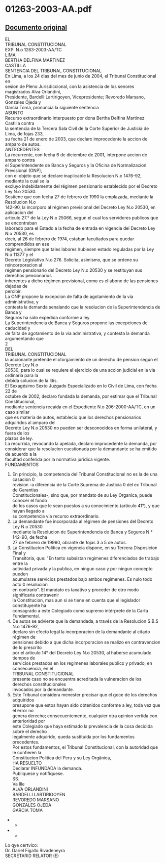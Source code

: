 
01263-2003-AA.pdf
=================
  
[Documento original](https://tc.gob.pe/jurisprudencia/2005/01263-2003-AA.pdf)  
---  
EL  
TRIBUNAL CONSTITUCIONAL  
EXP. N.o 1263-2003-AA/TC  
LIMA  
BERTHA DELFINA MARTINEZ  
CASTILLA  
SENTENCIA DEL TRIBUNAL CONSTITUCIONAL  
En Lima, a los 24 dias del mes de junio de 2004, el Tribunal Constitucional en  
sesion de Pleno Jurisdiccional, con la asistencia de los senores magistrados Alva Orlandini,  
Presidente, Bardelli Lartirigoyen, Vicepresidente; Revoredo Marsano, Gonzales Ojeda y  
Garcia Toma, pronuncia la siguiente sentencia  
ASUNTO  
Recurso extraordinario interpuesto por dona Bertha Delfina Martinez Castilla contra  
la sentencia de la Tercera Sala Civil de la Corte Superior de Justicia de Lima, de fojas 233,  
su fecha 21 de enero de 2003, que declaro improcedente la accion de amparo de autos.  
ANTECEDENTES  
La recurrente, con fecha 6 de diciembre de 2001, interpone accion de amparo contra  
el Superintendente de Banca y Seguros y la Oficina de Normalizacion Previsional (ONP),  
con el objeto que se declare inaplicable la Resolucion N.o 1476-92, mediante la cual se la  
excluyo indebidamente del régimen pensionario establecido por el Decreto Ley N.o 20530.  
Sostiene que con fecha 27 de febrero de 1990 la emplazada, mediante la Resolucion N.o  
142-90, la incorporo al régimen previsional del Decreto Ley N.o 20530, en aplicacion del  
articulo 27.° de la Ley N.o 25066, segun el cual los servidores publicos que se encontraban  
laborado para el Estado a la fecha de entrada en vigencia del Decreto Ley N.o 20530, es  
decir, al 26 de febrero de 1974, estaban facultados para quedar comprendidos en ese  
régimen, siempre que tales labores hubiesen estado reguladas por la Ley N.o 11377 y el  
Decreto Legislativo N.o 276. Solicita, asimismo, que se ordene su reincorporacion al  
régimen pensionario del Decreto Ley N.o 20530 y se restituyan sus derechos pensionarios  
inherentes a dicho régimen previsional, como es el abono de las pensiones dejadas de  
percibir.  
La ONP propone la excepcion de falta de agotamiento de la via administrativa, y  
contesta la demanda senalando que la resolucion de la Superintendencia de Banca y  
Seguros ha sido expedida conforme a ley.  
La Superintendencia de Banca y Seguros propone las excepciones de caducidad y  
de falta de agotamiento de la via administrativa, y contesta la demanda argumentando que  
2  
DEL  
TRIBUNAL CONSTITUCIONAL  
la accionante pretende el otorgamiento de un derecho de pension segun el Decreto Ley N.o  
20530, para lo cual se requiere el ejercicio de una accion judicial en la via ordinaria para la  
debida solucion de la litis.  
El Sexagésimo Sexto Juzgado Especializado en lo Civil de Lima, con fecha 22 de  
octubre de 2002, declaro fundada la demanda, por estimar que el Tribunal Constitucional,  
mediante sentencia recaida en el Expediente N.o 206-2000-AA/TC, en un caso similar  
que es materia de autos, establecio que los derechos pensionarios adquiridos al amparo del  
Decreto Ley N.o 20530 no pueden ser desconocidos en forma unilateral, y fuera de los  
plazos de ley.  
La recurrida, revocando la apelada, declaro improcedente la demanda, por  
considerar que la resolucion cuestionada por la demandante se ha emitido de acuerdo a la  
facultad conferida por la normativa juridica vigente.  
FUNDAMENTOS  
1. En principio, la competencia del Tribunal Constitucional no es la de una casacion 0  
revision -a diferencia de la Corte Suprema de Justicia 0 del ex Tribunal de Garantias  
Constitucionales-, sino que, por mandato de su Ley Organica, puede conocer el fondo  
de los casos que le sean puestos a su conocimiento (articulo 41°), y que hayan llegado a  
su competencia via recurso extraordinario.  
2. La demandante fue incorporada al régimen de pensiones del Decreto Ley N.o 20530  
mediante la Resolucion de Superintendencia de Banca y Seguros N.° 142-90, de fecha  
27 de febrero de 19990, obrante de fojas 3 a 5 de autos.  
3. La Constitucion Politica en vigencia dispone, en su Tercera Disposicion Final y  
Transitoria, que: "En tanto subsistan regimenes diferenciados de trabajo entre la  
actividad privada y la publica, en ningun caso y por ningun concepto pueden  
acumularse servicios prestados bajo ambos regimenes. Es nulo todo acto 0 resolucion  
en contrario". El mandato es taxativo y proceder de otro modo significaria contravenir  
la Constitucion, mas aun si se tiene en cuenta que el legislador constituyente ha  
consagrado a este Colegiado como supremo intérprete de la Carta Fundamental.  
4. De autos se advierte que la demandada, a través de la Resolucion S.B.S N.o 1476-92,  
declaro sin efecto legal la incorporacion de la demandante al citado régimen de  
pensiones debido a que dicha incorporacion se realizo en contravencion de lo prescrito  
por el articulo 14° del Decreto Ley N.o 20530, al haberse acumulado tiempos de  
servicios prestados en los regimenes laborales publico y privado; en consecuencia, en el  
TRIBUNAL CONSTITUCIONAL  
presente caso no se encuentra acreditada la vulneracion de los derechos constitucionales  
invocados por la demandante.  
5. Este Tribunal considera menester precisar que el goce de los derechos adquiridos  
presupone que estos hayan sido obtenidos conforme a ley, toda vez que el error no  
genera derecho; consecuentemente, cualquier otra opinion vertida con anterioridad por  
este Colegiado que haya estimado la prevalencia de la cosa decidida sobre el derecho  
legalmente adquirido, queda sustituida por los fundamentos precedentes.  
Por estos fundamentos, el Tribunal Constitucional, con la autoridad que le confieren la  
Constitucion Politica del Peru y su Ley Orgânica,  
HA RESUELTO  
Declarar INFUNDADA la demanda.  
Publiquese y notifiquese.  
SS.  
Va llle  
ALVA ORLANDINI  
BARDELLI LARTIRIGOYEN  
REVOREDO MARSANO  
GONZALES OJEDA  
GARCIA TOMA  
- -  
- -  
Lo qye certvico:  
Dr. Dariel Figallo Rivadeneyra  
SECRETARID RELATOR (E)